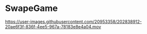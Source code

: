 # SwapeGame



https://user-images.githubusercontent.com/20953358/202838912-20ae6f3f-836f-4ee5-967a-78183e8e4a04.mov

